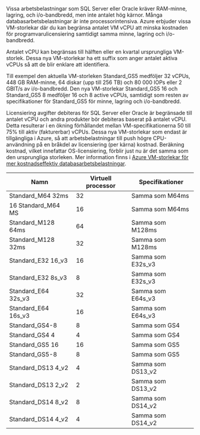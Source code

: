 

Vissa arbetsbelastningar som SQL Server eller Oracle kräver RAM-minne, lagring, och i/o-bandbredd, men inte antalet hög kärnor. Många databasarbetsbelastningar är inte processorintensiva. Azure erbjuder vissa VM-storlekar där du kan begränsa antalet VM vCPU att minska kostnaden för programvarulicensiering samtidigt samma minne, lagring och i/o-bandbredd.

Antalet vCPU kan begränsas till hälften eller en kvartal ursprungliga VM-storlek. Dessa nya VM-storlekar ha ett suffix som anger antalet aktiva vCPUs så att de blir enklare att identifiera.

Till exempel den aktuella VM-storleken Standard_GS5 medföljer 32 vCPUs, 448 GB RAM-minne, 64 diskar (upp till 256 TB) och 80 000 IOPs eller 2 GBIT/s av i/o-bandbredd. Den nya VM-storlekar Standard_GS5 16 och Standard_GS5 8 medföljer 16 och 8 active vCPUs, samtidigt som resten av specifikationer för Standard_GS5 för minne, lagring och i/o-bandbredd.

Licensiering avgifter debiteras för SQL Server eller Oracle är begränsade till antalet vCPU och andra produkter bör debiteras baserat på antalet vCPU. Detta resulterar i en ökning förhållandet mellan VM-specifikationerna 50 till 75% till aktiv (fakturerbar) vCPUs. Dessa nya VM-storlekar som endast är tillgängliga i Azure, så att arbetsbelastningar till push högre CPU-användning på en bråkdel av licensiering (per kärna) kostnad. Beräkning kostnad, vilket innefattar OS-licensiering, förblir just nu är det samma som den ursprungliga storleken. Mer information finns i [Azure VM-storlekar för mer kostnadseffektiv databasarbetsbelastningar](https://azure.microsoft.com/blog/announcing-new-azure-vm-sizes-for-more-cost-effective-database-workloads/).


| Namn                | Virtuell processor | Specifikationer           |
|---------------------|------|-----------------|
| Standard_M64 32ms   | 32   | Samma som M64ms   |
| 16 Standard_M64 MS   | 16   | Samma som M64ms   |
| Standard_M128 64ms  | 64   | Samma som M128ms  |
| Standard_M128 32ms  | 32   | Samma som M128ms  |
| Standard_E32 16_v3  | 16   | Samma som E32s_v3 |
| Standard_E32 8s_v3  | 8    | Samma som E32s_v3 |
| Standard_E64 32s_v3 | 32   | Samma som E64s_v3 |
| Standard_E64 16s_v3 | 16   | Samma som E64s_v3 |
| Standard_GS4-8      | 8    | Samma som GS4     |
| Standard_GS4 4      | 4    | Samma som GS4     |
| Standard_GS5 16     | 16   | Samma som GS5     |
| Standard_GS5-8      | 8    | Samma som GS5     |
| Standard_DS13 4_v2  | 4    | Samma som DS13_v2 |
| Standard_DS13 2_v2  | 2    | Samma som DS13_v2 |
| Standard_DS14 8_v2  | 8    | Samma som DS14_v2 |
| Standard_DS14 4_v2  | 4    | Samma som DS14_v2 |